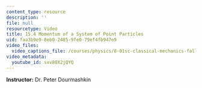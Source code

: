 ```yaml
---
content_type: resource
description: ''
file: null
resourcetype: Video
title: 15.4 Momentum of a System of Point Particles
uid: faa3b9e9-8eb0-2485-9fe0-79ef4fb947e9
video_files:
  video_captions_file: /courses/physics/8-01sc-classical-mechanics-fall-2016/week-5-momentum-and-impulse/15.4-momentum-of-a-system-of-point-particles/15.4-momentum-of-a-system-of-point-particles/sxv80X2jQYQ.vtt
video_metadata:
  youtube_id: sxv80X2jQYQ
---
```


**Instructor:** Dr. Peter Dourmashkin